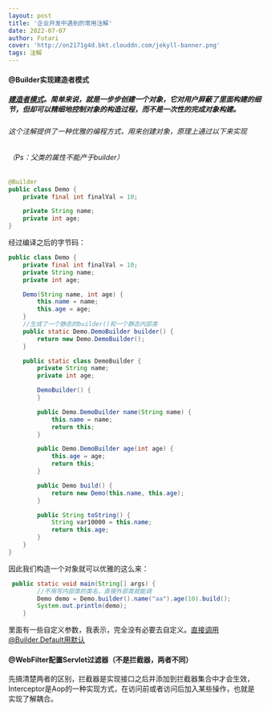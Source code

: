 ```yaml
---
layout: post
title: '企业开发中遇到的常用注解'
date: 2022-07-07
author: Futari
cover: 'http://on2171g4d.bkt.clouddn.com/jekyll-banner.png'
tags: 注解
---
```




#### @Builder实现建造者模式

##### [建造者模式](https://so.csdn.net/so/search?q=建造者模式&spm=1001.2101.3001.7020)。简单来说，就是一步步创建一个对象，它对用户屏蔽了里面构建的细节，但却可以精细地控制对象的构造过程，而不是一次性的完成对象构建。

###### 这个注解提供了一种优雅的编程方式，用来创建对象，原理上通过以下来实现

###### （Ps：父类的属性不能产于builder）

```java
@Builder
public class Demo {
    private final int finalVal = 10;

    private String name;
    private int age;
}

```

经过编译之后的字节码：

```java
public class Demo {
    private final int finalVal = 10;
    private String name;
    private int age;

    Demo(String name, int age) {
        this.name = name;
        this.age = age;
    }
	//生成了一个静态的builder()和一个静态内部类
    public static Demo.DemoBuilder builder() {
        return new Demo.DemoBuilder();
    }

    public static class DemoBuilder {
        private String name;
        private int age;

        DemoBuilder() {
        }

        public Demo.DemoBuilder name(String name) {
            this.name = name;
            return this;
        }

        public Demo.DemoBuilder age(int age) {
            this.age = age;
            return this;
        }

        public Demo build() {
            return new Demo(this.name, this.age);
        }

        public String toString() {
            String var10000 = this.name;
            return this.age;
        }
    }
}

```

因此我们构造一个对象就可以优雅的这么来：

```java
 public static void main(String[] args) {
     	//不用写内部类的类名，直接外部类就能调
        Demo demo = Demo.builder().name("aa").age(10).build();
        System.out.println(demo); 
    }
```


里面有一些自定义参数，我表示，完全没有必要去自定义。直接调用@Builder.Default用默认

#### @WebFilter配置Servlet过滤器（不是拦截器，两者不同）

先搞清楚两者的区别，拦截器是实现接口之后并添加到拦截器集合中才会生效，Interceptor是Aop的一种实现方式，在访问前或者访问后加入某些操作，也就是实现了解耦合。
